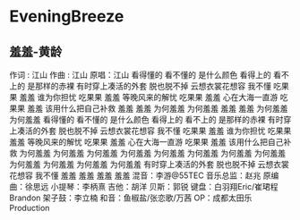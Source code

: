 # EveningBreeze



## 羞羞-黄龄

作词 : 江山
作曲 : 江山
原唱：江山
看得懂的 看不懂的 是什么颜色
看得上的 看不上的 是那样的赤裸
有时穿上凑活的外套 脱也脱不掉
云想衣裳花想容 我不懂
吃果果 羞羞 谁为你担忧
吃果果 羞羞 等晚风来的解忧
吃果果 羞羞 心在大海一直游
吃果果 羞羞 该用什么把自己补救
羞羞 羞羞 为何羞羞 为何羞羞
羞羞 羞羞 为何羞羞 为何羞羞
看得懂的 看不懂的 是什么颜色
看得上的 看不上的 是那样的赤裸
有时穿上凑活的外套 脱也脱不掉
云想衣裳花想容 我不懂
吃果果 羞羞 谁为你担忧
吃果果 羞羞 等晚风来的解忧
吃果果 羞羞 心在大海一直游
吃果果 羞羞 该用什么把自己补救
为何羞羞 为何羞羞
为何羞羞 为何羞羞
为何羞羞 为何羞羞
为何羞羞 为何羞羞
为何羞羞 为何羞羞
为何羞羞 为何羞羞
有时穿上凑活的外套 脱也脱不掉
云想衣裳花想容 我不懂
羞羞 羞羞 羞羞 羞羞
混音：李游@55TEC
音乐总监：赵兆
原编曲：徐思远
小提琴：李柄熹
吉他：胡洋
贝斯：郭锐
键盘：白羽翔Eric/崔珺程Brandon
架子鼓：李立楠
和音：鱼椒盐/张恋歌/万茜
OP：成都太田乐Production